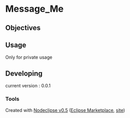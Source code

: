 # Message_Me

## Objectives



## Usage

 Only for private usage


## Developing

 current version : 0.0.1



### Tools

Created with [Nodeclipse v0.5](https://github.com/Nodeclipse/nodeclipse-1)
 ([Eclipse Marketplace](http://marketplace.eclipse.org/content/nodeclipse), [site](http://www.nodeclipse.org))   
